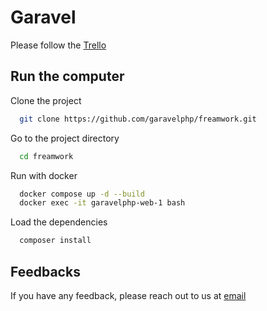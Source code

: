 
# Garavel

Please follow the [Trello](https://trello.com/b/Q6IYeCTl/garavel)


## Run the computer

Clone the project

```bash
  git clone https://github.com/garavelphp/freamwork.git
```

Go to the project directory

```bash
  cd freamwork
```

Run with docker

```bash
  docker compose up -d --build
  docker exec -it garavelphp-web-1 bash
```

Load the dependencies

```bash
  composer install
```

## Feedbacks

If you have any feedback, please reach out to us at [email](mailto:ben4hmetcelik@gmail.com)
